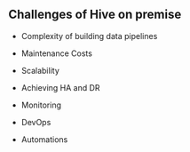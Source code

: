 ## Challenges of Hive on premise

- Complexity of building data pipelines

- Maintenance Costs

- Scalability

- Achieving HA and DR

- Monitoring

- DevOps

- Automations
